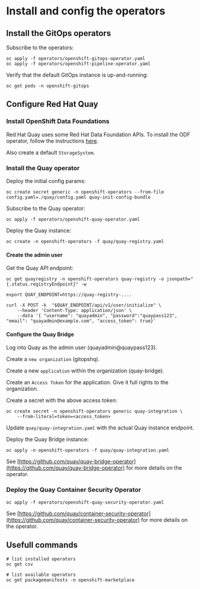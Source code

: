# Install and config the operators

## Install the GitOps operators

Subscribe to the operators:

```shell
oc apply -f operators/openshift-gitops-operator.yaml
oc apply -f operators/openshift-pipeline-operator.yaml
```

Verify that the default GitOps instance is up-and-running:

```shell
oc get pods -n openshift-gitops
```

## Configure Red Hat Quay

### Install OpenShift Data Foundations

Red Hat Quay uses some Red Hat Data Foundation APIs. To install the ODF operator, follow the instructions [here](https://access.redhat.com/documentation/en-us/red_hat_openshift_data_foundation/4.10).

Also create a default `StorageSystem`.

### Install the Quay operator

Deploy the initial config params:

```shell
oc create secret generic -n openshift-operators --from-file config.yaml=./quay/config.yaml quay-init-config-bundle
```

Subscribe to the Quay operator:

```shell
oc apply -f operators/openshift-quay-operator.yaml
```

Deploy the Quay instance:

```shell
oc create -n openshift-operators -f quay/quay-registry.yaml
```

#### Create the admin user

Get the Quay API endpoint:

```shell
oc get quayregistry -n openshift-operators quay-registry -o jsonpath="{.status.registryEndpoint}" -w
```

```shell
export QUAY_ENDPOINT=https://quay-registry-.... 

curl -X POST -k  "$QUAY_ENDPOINT/api/v1/user/initialize" \
    --header 'Content-Type: application/json' \
    --data '{ "username": "quayadmin", "password":"quaypass123", "email": "quayadmin@example.com", "access_token": true}'

```

#### Configure the Quay Bridge

Log into Quay as the admin user (quayadmin@quaypass123).

Create a `new organization` (gitopshq).

Create a new `application` within the organization (quay-bridge). 

Create an `Access Token` for the application. Give it full rights to the organization.

Create a secret with the above access token:

```shell
oc create secret -n openshift-operators generic quay-integration \
    --from-literal=token=<access_token>
```

Update `quay/quay-integration.yaml` with the actual Quay instance endpoint.

Deploy the Quay Bridge instance:

```shell
oc apply -n openshift-operators -f quay/quay-integration.yaml
```

See [https://github.com/quay/quay-bridge-operator](https://github.com/quay/quay-bridge-operator) for more details on the operator.


### Deploy the Quay Container Security Operator

```shell
oc apply -f operators/openshift-quay-security-operator.yaml
```

See [https://github.com/quay/container-security-operator](https://github.com/quay/container-security-operator) for more details on the operator.


## Usefull commands

```shell
# list installed operators
oc get csv

# list available operators
oc get packagemanifests -n openshift-marketplace

```
